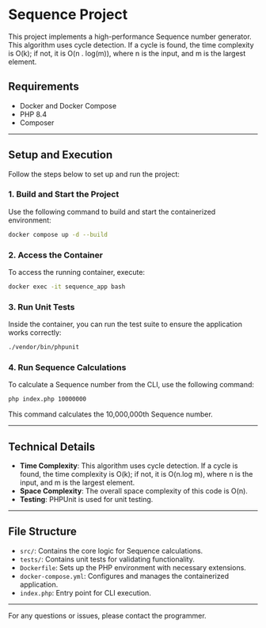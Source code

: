 # Sequence Project

This project implements a high-performance Sequence number generator.
This algorithm uses cycle detection. If a cycle is found, the time complexity is O(k); if not, it is O(n . log(m)), where n is the input, and m is the largest element.


## Requirements
- Docker and Docker Compose
- PHP 8.4
- Composer

---

## Setup and Execution

Follow the steps below to set up and run the project:

### 1. Build and Start the Project
Use the following command to build and start the containerized environment:

```bash
docker compose up -d --build
```

### 2. Access the Container
To access the running container, execute:

```bash
docker exec -it sequence_app bash
```

### 3. Run Unit Tests
Inside the container, you can run the test suite to ensure the application works correctly:

```bash
./vendor/bin/phpunit
```

### 4. Run Sequence Calculations
To calculate a Sequence number from the CLI, use the following command:

```bash
php index.php 10000000
```
This command calculates the 10,000,000th Sequence number.


---

## Technical Details
- **Time Complexity**: This algorithm uses cycle detection. If a cycle is found, the time complexity is O(k); if not, it is O(n.log m), where n is the input, and m is the largest element.
- **Space Complexity**: The overall space complexity of this code is O(n).
- **Testing**: PHPUnit is used for unit testing.

---

## File Structure
- `src/`: Contains the core logic for Sequence calculations.
- `tests/`: Contains unit tests for validating functionality.
- `Dockerfile`: Sets up the PHP environment with necessary extensions.
- `docker-compose.yml`: Configures and manages the containerized application.
- `index.php`: Entry point for CLI execution.

---

For any questions or issues, please contact the programmer.







